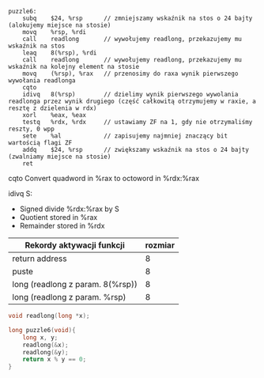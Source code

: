 ```ASM
puzzle6:
    subq    $24, %rsp      // zmniejszamy wskaźnik na stos o 24 bajty (alokujemy miejsce na stosie)
    movq    %rsp, %rdi     
    call    readlong       // wywołujemy readlong, przekazujemy mu wskaźnik na stos
    leaq    8(%rsp), %rdi
    call    readlong       // wywołujemy readlong, przekazujemy mu wskaźnik na kolejny element na stosie
    movq    (%rsp), %rax   // przenosimy do raxa wynik pierwszego wywołania readlonga
    cqto
    idivq   8(%rsp)        // dzielimy wynik pierwszego wywolania readlonga przez wynik drugiego (część całkowitą otrzymujemy w raxie, a resztę z dzielenia w rdx)
    xorl    %eax, %eax     
    testq   %rdx, %rdx     // ustawiamy ZF na 1, gdy nie otrzymaliśmy reszty, 0 wpp
    sete    %al            // zapisujemy najmniej znaczący bit wartością flagi ZF  
    addq    $24, %rsp      // zwiększamy wskaźnik na stos o 24 bajty (zwalniamy miejsce na stosie)
    ret
```

cqto Convert quadword in %rax to octoword in %rdx:%rax 

idivq S:
 - Signed divide %rdx:%rax by S
 - Quotient stored in %rax
 - Remainder stored in %rdx


|Rekordy aktywacji funkcji        |rozmiar|
|---------------------------------|-------|
|return address                   |8      |
|puste                            |8      |
|long (readlong z param. 8(%rsp)) |8      |
|long (readlong z param. %rsp)    |8      |

```c
void readlong(long *x);

long puzzle6(void){
    long x, y;
    readlong(&x);
    readlong(&y);
    return x % y == 0;
}
```